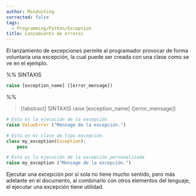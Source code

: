 ```yaml
---
author: Mindusting
corrected: false
tags:
  - Programming/Python/Exception
title: Lanzamiento de errores
---
```


El lanzamiento de excepciones permite al programador provocar de forma voluntaria una excepción, la cual puede ser creada con una clase como se ve en el ejemplo.

%%
SINTAXIS

```py
raise [exception_name] ([error_mensage])
```
%%

> [!abstract] SINTAXIS
> <span class="flow-word-color">raise</span> <span class="italic class-color">[exception_name]</span> (<span class="string-color">[error_mensage]</span>)

```py
# Esta es la ejecución de la excepción
raise ValueError ("Mensage de la excepción.")
```

```py
# Esta es mi clase de tipo excepción.
class my_exception(Exception):
    pass

# Esta es la ejecución de la excepción personalizada
raise my_exception ("Mensage de la excepción.")
```

Ejecutar una excepción por sí sola no tiene mucho sentido, pero más adelante en el documento, al combinarlo con otros elementos del lenguaje, el ejecutar una excepción tiene utilidad.
